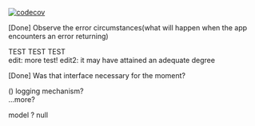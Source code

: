 [![codecov](https://codecov.io/github/44437/initial-dump/branch/master/graph/badge.svg?token=QZFE7VUB3P)](https://codecov.io/github/44437/initial-dump)

[Done] Observe the error circumstances(what will happen when the app encounters an error returning)

TEST TEST TEST<br>
edit: more test!
edit2: it may have attained an adequate degree

[Done] Was that interface necessary for the moment? 


() logging mechanism?<br>
...more?

model ? null 
